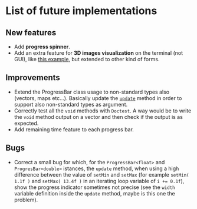 # List of future implementations

## New features

- Add **progress spinner**.
- Add an extra feature for **3D images visualization** on the terminal (not GUI), like [this example](https://www.a1k0n.net/2021/01/13/optimizing-donut.html), but extended to other kind of forms.

## Improvements

- Extend the ProgressBar class usage to non-standard types also (vectors, maps etc...). Basically update the [`update`](https://github.com/JustWhit3/osmanip/blob/main/src/progress_bar.cpp#:~:text=void%20ProgressBar%20%3Cbar_type%3E%3A%3Aupdate,Update%20of%20the%20progress) method in order to support also non-standard types as argument.
- Correctly test all the `void` methods with `Doctest`. A way would be to write the `void` method output on a vector and then check if the output is as expected.
- Add remaining time feature to each progress bar.

## Bugs

- Correct a small bug for which, for the `ProgressBar<float>` and `ProgresBar<double>` istances, the `update` method, when using a high difference between the value of `setMin` and `setMax` (for example `setMin( 1.1f )` and `setMax( 13.4f )` in an iterating loop variable of `i += 0.1f`), show the progress indicator sometimes not precise (see the `width` variable definition inside the `update` method, maybe is this one the problem).

